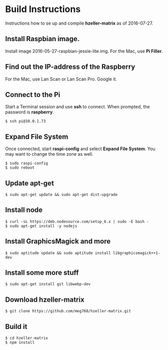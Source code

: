 # Build Instructions

Instructions how to se up and compile **hzeller-matrix** as of 2016-07-27.

## Install Raspbian image.

Install image 2016-05-27-raspbian-jessie-lite.img. For the Mac, use **Pi Filler**.

## Find out the IP-address of the Raspberry

For the Mac, use Lan Scan or Lan Scan Pro. Google it.

## Connect to the Pi

Start a Terminal session and use **ssh** to connect. When prompted, the password is **raspberry**.

	$ ssh pi@10.0.1.73

## Expand File System

Once connected, start **raspi-config** and select **Expand File System**.
You may want to change the time zone as well.

	$ sudo raspi-config
	$ sudo reboot

## Update apt-get

	$ sudo apt-get update && sudo apt-get dist-upgrade

## Install node

	$ curl -sL https://deb.nodesource.com/setup_6.x | sudo -E bash -
	$ sudo apt-get install -y nodejs

## Install GraphicsMagick and more

	$ sudo aptitude update && sudo aptitude install libgraphicsmagick++1-dev

## Install some more stuff
	$ sudo apt-get install git libwebp-dev

## Download hzeller-matrix

	$ git clone https://github.com/meg768/hzeller-matrix.git

## Build it
	$ cd hzeller-matrix
	$ npm install
